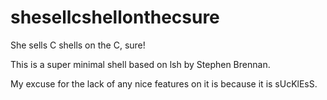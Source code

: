 # shesellcshellonthecsure

She sells C shells on the C, sure!

This is a super minimal shell based on lsh by Stephen Brennan.

My excuse for the lack of any nice features on it is because it is sUcKlEsS.

